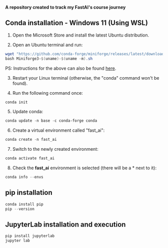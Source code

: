 **A repository created to track my FastAI's course journey**

## Conda installation - Windows 11 (Using WSL) ##

1) Open the Microsoft Store and install the latest Ubuntu distribution.

2) Open an Ubuntu terminal and run:
```powershell
wget "https://github.com/conda-forge/miniforge/releases/latest/download/Miniforge3-$(uname)-$(uname -m).sh"
bash Miniforge3-$(uname)-$(uname -m).sh
```
PS: Instructions for the above can also be found [here](https://github.com/conda-forge/miniforge).

3) Restart your Linux terminal (otherwise, the "conda" command won't be found).

4) Run the following command once:
```powershell
conda init
```

5) Update conda:
```powershell
conda update -n base -c conda-forge conda
```

6) Create a virtual environment called "fast_ai":
```powershell
conda create -n fast_ai
```
7) Switch to the newly created environment:
```powershell
conda activate fast_ai
```
8) Check the **fast_ai** environment is selected (there will be a * next to it):
```powershell
conda info --envs
```

## pip installation ##
```powershell
conda install pip
pip --version
```

## JupyterLab installation and execution ##
```powershell
pip install jupyterlab
jupyter lab
```
